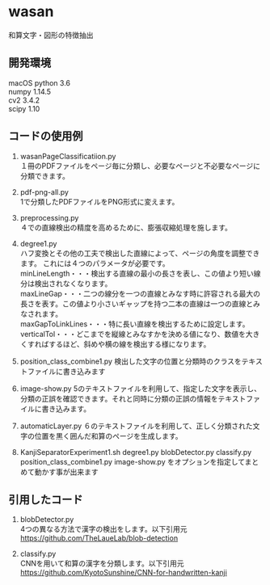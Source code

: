 # wasan
和算文字・図形の特徴抽出

## 開発環境
macOS
python 3.6  
numpy 1.14.5  
cv2 3.4.2  
scipy 1.10  

## コードの使用例

1. wasanPageClassificatiion.py  
１冊のPDFファイルをページ毎に分類し、必要なページと不必要なページに分類できます。

2. pdf-png-all.py  
1で分類したPDFファイルをPNG形式に変えます。

3. preprocessing.py  
４での直線検出の精度を高めるために、膨張収縮処理を施します。

4. degree1.py  
ハフ変換とその他の工夫で検出した直線によって、ページの角度を調整できます。
これには４つのパラメータが必要です。  
minLineLength・・・検出する直線の最小の長さを表し、この値より短い線分は検出されなくなります。  
maxLineGap・・・二つの線分を一つの直線とみなす時に許容される最大の長さを表す。この値より小さいギャップを持つ二本の直線は一つの直線とみなされます。  
maxGapToLinkLines・・・特に長い直線を検出するために設定します。  
verticalTol・・・どこまでを縦線とみなすかを決める値になり、数値を大きくすればするほど、斜めや横の線を検出する様になります。  

5. position_class_combine1.py
検出した文字の位置と分類時のクラスをテキストファイルに書き込みます

6. image-show.py
5のテキストファイルを利用して、指定した文字を表示し、分類の正誤を確認できます。それと同時に分類の正誤の情報をテキストファイルに書き込みます。

7. automaticLayer.py
６のテキストファイルを利用して、正しく分類された文字の位置を黒く囲んだ和算のページを生成します。

8. KanjiSeparatorExperiment1.sh
degree1.py blobDetector.py classify.py position_class_combine1.py image-show.py
をオプションを指定してまとめて動かす事が出来ます

## 引用したコード

1. blobDetector.py  
4つの異なる方法で漢字の検出をします。以下引用元  
https://github.com/TheLaueLab/blob-detection

2. classify.py  
CNNを用いて和算の漢字を分類します。以下引用元  
https://github.com/KyotoSunshine/CNN-for-handwritten-kanji
